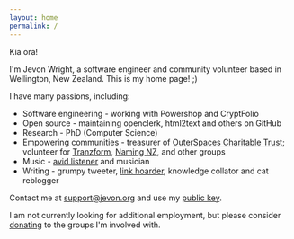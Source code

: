 ```yaml
---
layout: home
permalink: /
---
```

Kia ora!

I'm Jevon Wright, a software engineer and community volunteer based in Wellington, New Zealand. This is my home page! ;)

I have many passions, including:

- Software engineering - working with Powershop and CryptFolio
- Open source - maintaining openclerk, html2text and others on GitHub
- Research - PhD (Computer Science)
- Empowering communities - treasurer of [OuterSpaces Charitable Trust](http://outerspaces.org.nz); volunteer for [Tranzform](http://www.tranzform.org.nz), [Naming NZ](http://www.naming.nz), and other groups
- Music - [avid listener](https://last.fm/user/jdub_dub) and musician
- Writing - grumpy tweeter, [link hoarder](https://pinboard.in/u:jevon), knowledge collator and cat reblogger

Contact me at [support@jevon.org](mailto:support@jevon.org) and use my [public key](wiki/public-key.md).

I am not currently looking for additional employment, but please consider [donating](http://www.outerspaces.org.nz/donate) to the groups I'm involved with.
